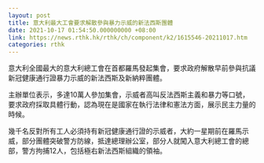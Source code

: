 ```yaml
---
layout: post
title: 意大利最大工會要求解散參與暴力示威的新法西斯團體
date: 2021-10-17 01:54:50.000000000 +08:00
link: https://news.rthk.hk/rthk/ch/component/k2/1615546-20211017.htm
categories: rthk
---
```


意大利全國最大的意大利總工會在首都羅馬發起集會，要求政府解散早前參與抗議新冠健康通行證暴力示威的新法西斯及新納粹團體。

主辦單位表示，多達10萬人參加集會，示威者高叫反法西斯主義和暴力等口號，要求政府採取具體行動，認為現在是國家在執行法律和憲法方面，展示民主力量的時候。

幾千名反對所有工人必須持有新冠健康通行證的示威者，大約一星期前在羅馬示威，部分團體突破警方防線，抵達總理辦公室，部分人就闖入意大利總工會的總部，警方拘捕12人，包括極右新法西斯組織的領袖。
